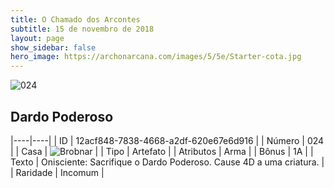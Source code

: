 ```yaml
---
title: O Chamado dos Arcontes
subtitle: 15 de novembro de 2018
layout: page
show_sidebar: false
hero_image: https://archonarcana.com/images/5/5e/Starter-cota.jpg
---
```


![024](https://cdn.keyforgegame.com/media/card_front/pt/341_024_CG2485CM5HV4_pt.png)

## Dardo Poderoso

|----|----|
| ID | 12acf848-7838-4668-a2df-620e67e6d916 |
| Número | 024 |
| Casa | ![Brobnar](https://archonarcana.com/images/thumb/e/e0/Brobnar.png/22px-Brobnar.png "Brobnar") |
| Tipo | Artefato |
| Atributos | Arma |
| Bônus | 1A |
| Texto | Onisciente: Sacrifique o Dardo Poderoso. Cause 4D a uma criatura. |
| Raridade | Incomum |
